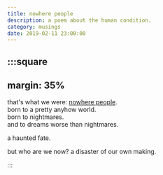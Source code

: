 ```yaml
---
title: nowhere people
description: a poem about the human condition.
category: musings
date: 2019-02-11 23:00:00
---
```


:::square
---
margin: 35%
---

that's what we were: [nowhere people](http://www.nowherepeople.org/).  
born to a pretty anyhow world.  
born to nightmares.  
and to dreams worse than nightmares.

a haunted fate.

but who are we now? a disaster of our own making.

:::
